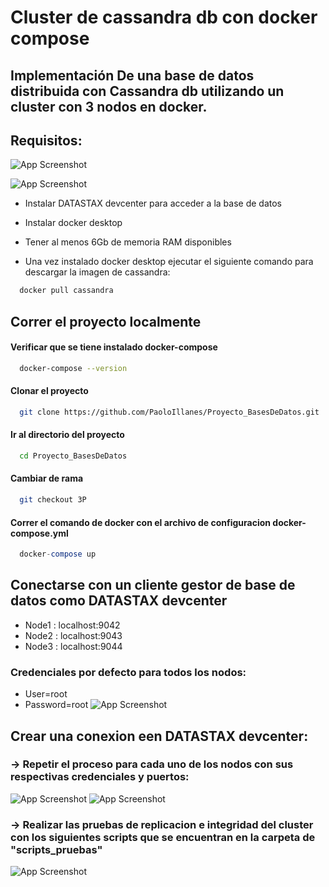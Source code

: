 
# Cluster de cassandra db con docker compose

## Implementación De una base de datos distribuida con Cassandra db utilizando un cluster con 3 nodos en docker.


## Requisitos: 

![App Screenshot](https://1000marcas.net/wp-content/uploads/2021/05/Docker-Logo-2015.png)

![App Screenshot](https://sdtimes.com/wp-content/uploads/2015/05/0519.sdt-datastax.jpg)

- Instalar DATASTAX devcenter para acceder a la base de datos

- Instalar docker desktop

- Tener al menos 6Gb de memoria RAM disponibles  

- Una vez instalado docker desktop ejecutar el siguiente comando para descargar la imagen de cassandra:

```bash
  docker pull cassandra
```

## Correr el proyecto localmente

#### Verificar que se tiene instalado docker-compose

```bash
  docker-compose --version
```

#### Clonar el proyecto

```bash
  git clone https://github.com/PaoloIllanes/Proyecto_BasesDeDatos.git
```


#### Ir al directorio del proyecto

```bash
  cd Proyecto_BasesDeDatos
```

#### Cambiar de rama 

```bash
  git checkout 3P
```

#### Correr el comando de docker con el archivo de configuracion docker-compose.yml

```SQL
  docker-compose up
```

## Conectarse con un cliente gestor de base de datos como DATASTAX devcenter

- Node1 : localhost:9042
- Node2 : localhost:9043
- Node3 : localhost:9044

### Credenciales por defecto para todos los nodos:
- User=root
- Password=root
![App Screenshot](https://sdtimes.com/wp-content/uploads/2015/05/0519.sdt-datastax.jpg)



## Crear una conexion een DATASTAX devcenter:


### ->  Repetir el proceso para cada uno de los nodos con sus respectivas credenciales y puertos:

![App Screenshot](https://i.ibb.co/fnSzHWj/stax1.png)
![App Screenshot](https://camo.githubusercontent.com/fd8eaaf035ce04649c1699611f3dd4c32732c0a9055f57d411726d3f663f53d3/68747470733a2f2f692e6962622e636f2f666e537a48576a2f73746178312e706e67)


### ->  Realizar las pruebas de replicacion e integridad del cluster con los siguientes scripts que se encuentran en la carpeta de "scripts_pruebas"
![App Screenshot](https://i.ibb.co/HNjR0Yy/stax3.png)

